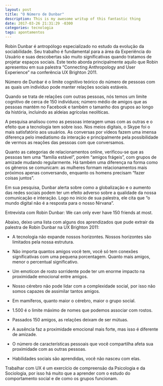 ```yaml
---
layout: post
title: "O Número de Dunbar"
description: This is my awesome writup of this fantastic thing
date: 2017-03-26 21:31:29 -0300
categories: tecnologia
tags: apontamentos
---
```


Robin Dunbar é antropólogo especializado no estudo da evolução da sociabilidade. Seu trabalho é fundamental para a área da Experiência do Usuário e suas descobertas são muito significativas quando tratamos de projetar espaços sociais. Este texto aborda principalmente aquilo que Robin apresentou em sua palestra “Connecting Anthropology and User Experience” na conferência UX Brighton 2011.

Número de Dunbar é o limite cognitivo teórico do número de pessoas com as quais um indivíduo pode manter relações sociais estáveis.

Quando se trata de relações com outras pessoas, nós temos um limite cognitivo de cerca de 150 indivíduos; número médio de amigos que as pessoas mantém no Facebook e também o tamanho dos grupos ao longo da história, incluindo as aldeias agrícolas neolíticas.

A pesquisa analisou como as pessoas interagem umas com as outras e o efeito que a tecnologia tem sobre isso. Nos meios digitais, o Skype foi o mais satisfatório aos usuários. As conversas por vídeos fazem uma imensa diferença pelo imediatismo da interação e principalmente pela possibilidade de vermos as reações das pessoas com que conversamos.

Quanto as categorias de relacionamentos online, verificou-se que as pessoas tem uma “família estável”, porém “amigos frágeis”, com grupos de amizade mudando regularmente. Há também uma diferença na forma como os gêneros se comunicam: as mulheres formam relacionamentos mais próximos apenas conversando, enquanto os homens precisam “fazer coisas juntos”.

Em sua pesquisa, Dunbar alerta sobre como a globalização e o aumento das redes sociais podem ter um efeito adverso sobre a qualidade da nossa comunicação e interação. Logo no inicio de sua palestra, ele cita que “o mundo digital não é a resposta para o nosso Nirvana”.

Entrevista com Robin Dunbar: We can only ever have 150 friends at most.

Abaixo, deixo uma lista com alguns dos aprendizados que pude extrair da palestra de Robin Dunbar na UX Brighton 2011:
  * A tecnologia não expande nossos horizontes. Nossos horizontes são limitados pela nossa estrutura.

  * Não importa quantos amigos você tem, você só tem conexões significativas com uma pequena porcentagem. Quanto mais amigos, menor o percentual significativo.

  * Um emoticon de rosto sorridente pode ter um enorme impacto na proximidade emocional entre amigos.

  * Nosso cérebro não pode lidar com a complexidade social, por isso não somos capazes de assimilar tantos amigos.

  * Em mamíferos, quanto maior o cérebro, maior o grupo social.

  * 1.500 é o limite máximo de nomes que podemos associar com rostos.

  * Passados 150 amigos, as relações deixam de ser mútuas.

  * A ausência faz a proximidade emocional mais forte, mas isso é diferente de amizade.

  * O número de características pessoais que você compartilha afeta sua proximidade com as outras pessoas.

  * Habilidades sociais são aprendidas, você não nasceu com elas.

  Trabalhar com UX é um exercício de compreensão da Psicologia e da Sociologia, por isso há muito que a aprender com o estudo do comportamento social e de como os grupos funcionam.
